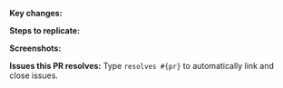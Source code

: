 **Key changes:**

**Steps to replicate:**

**Screenshots:**

**Issues this PR resolves:**
Type `resolves #{pr}` to automatically link and close issues.
